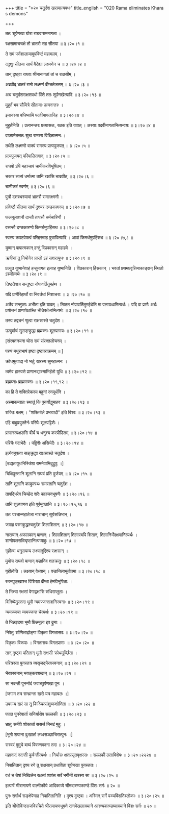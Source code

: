 +++
title = "०२० चतुर्दश खरामात्यवधः"
title_english = "020 Rama eliminates Khara s demons"

+++


ततः शूर्पणखा घोरा राघवाश्रममागता ।  

रक्षसामाचचक्षे तौ भ्रातरौ सह सीतया  ॥  ३।२०।१  ॥   

ते रामं पर्णशालायामुपविष्टं महाबलम् ।  

ददृशुः सीतया सार्धं वैदेह्या लक्ष्मणेन च  ॥  ३।२०।२  ॥   

तान् दृष्ट्वा राघवः श्रीमानागतां तां च राक्षसीम् ।  

अब्रवीद् भ्रातरं रामो लक्ष्मणं दीप्ततेजसम्  ॥  ३।२०।३  ॥   

अथ चतुर्दशराक्षसवधो विंशे ततः शूर्पणखेत्यादि  ॥  ३।२०।१३  ॥   

  

मुहुर्तं भव सौमित्रे सीतायाः प्रत्यनन्तरः ।  

इमानस्या वधिष्यामि पदवीमागतानिह  ॥  ३।२०।४  ॥   

मुहूर्तमिति । प्रत्यनन्तरः प्रत्यासन्नः, रक्षक इति यावत् । अस्याः
पदवीमागतानित्यन्वयः  ॥  ३।२०।४  ॥   

  

वाक्यमेतत्ततः श्रुत्व रामस्य विदितात्मनः ।  

तथेति लक्ष्मणो वाक्यं रामस्य प्रत्यपूजयत्  ॥  ३।२०।५  ॥   

प्रत्यपूजयत् परिपालितवान्  ॥  ३।२०।५  ॥   

  

राघवो ऽपि महञ्चापं चामीकरविभूषितम् ।  

चकार सज्यं धर्मात्मा तानि रक्षांसि चाब्रवीत्  ॥  ३।२०।६  ॥   

चामीकरं स्वर्णम्  ॥  ३।२०।६  ॥   

  

पुत्रौ दशरथस्यावां भ्रातरौ रामलक्ष्मणौ ।  

प्रविष्टौ सीतया सार्धं दुश्चरं दण्डकावनम्  ॥  ३।२०।७  ॥   

फलमूलाशनौ दान्तौ तापसौ धर्मचारिणौ ।  

वसन्तौ दण्डकारण्ये किमर्थमुपहिंसथ  ॥  ३।२०।८  ॥   

स्वस्य कपटवेषत्वं परिहरन्नाह पुत्रावित्यादि । आवां किमर्थमुपहिंसथ  ॥ 
३।२०।७,८  ॥   

  

युष्मान् पापात्मकान् हन्तुं विप्रकारान् महाहवे ।  

ऋषीणां तु नियोगेन प्राप्तो ऽहं सशरायुधः  ॥  ३।२०।९  ॥   

प्रत्युत युष्मानेवाहं हन्तुमागत इत्याह युष्मानिति । विप्रकारान् हिंसकान्
। भवतां प्रथमप्रवृत्तिमाकाङ्क्षन् स्थितो ऽस्मीत्यर्थः  ॥  ३।२०।९  ॥   

  

तिष्ठतैवात्र सन्तुष्टा नोपावर्तितुमर्हथ ।  

यदि प्राणैरिहार्थो वा निवर्तध्वं निशाचराः  ॥  ३।२०।१०  ॥   

अत्रैव सन्तुष्टाः अभीता इति यावत् । तिष्ठत नोपावर्तितुमर्हथेति मा
पलायध्वमित्यर्थः । यदि वा प्राणैः अर्थः प्रयोजनं प्राणापेक्षास्ति
चेन्निवर्तध्वमित्यर्थः  ॥  ३।२०।१०  ॥   

  

तस्य तद्वचनं श्रुत्वा राक्षसास्ते चतुर्दश ।  

ऊचुर्वाचं सुसङ्क्रुद्धा ब्रह्मघ्नाः शूलपाणयः  ॥  ३।२०।११  ॥   

\[संरक्तनयना घोरा रामं संरक्तलोचनम् ।  

परुषं मधुराभाषं हृष्टा दृष्टपराक्रमम्  ॥ \]  

क्रोधमुत्पाद्य नो भर्तुः खरस्य सुमहात्मनः ।  

त्वमेव हास्यसे प्राणानद्यास्माभिर्हतो युधि  ॥  ३।२०।१२  ॥   

ब्रह्मघ्नाः ब्राह्मणघ्नाः  ॥  ३।२०।११,१२  ॥   

  

का हि ते शक्तिरेकस्य बहूनां रणमूर्धनि ।  

अस्माकमग्रतः स्थातुं किं पुनर्योद्धुमाहव  ॥  ३।२०।१३  ॥   

शक्तिः बलम् । "शक्तिर्बले प्रभावादौ" इति विश्वः  ॥  ३।२०।१३  ॥   

  

एहि बाहुप्रयुक्तैर्नः परिघैः शूलपट्टिशैः ।  

प्राणांस्त्यक्षङसि वीर्यं च धनुश्च करपीडितम्  ॥  ३।२०।१४  ॥   

परिघैः गदाभेदैः । पट्टिशैः असिभेदैः  ॥  ३।२०।१४  ॥   

  

इत्येवमुक्त्वा सङ्क्रुद्धा राक्षसास्ते चतुर्दश ।  

\[उद्यतायुधनिस्त्रिंशा राममेवाभिदुद्रुवुः ।\]  

चिक्षिपुस्तानि शूलानि राघवं प्रति दुर्जयम्  ॥  ३।२०।१५  ॥   

तानि शूलानि काकुत्स्थः समस्तानि चतुर्दश ।  

तावद्भिरेव चिच्छेद शरैः काञ्चनभूषणैः  ॥  ३।२०।१६  ॥   

तानि शूलपाणय इति पूर्वमुक्तानि  ॥  ३।२०।१५,१६  ॥   

  

ततः पश्चान्महातेजा नाराचान् सूर्यसन्निभान् ।  

जग्राह परमक्रुद्धश्चतुर्दश शिलाशितान्  ॥  ३।२०।१७  ॥   

नाराचान् अफलकान् बाणान् । शिलाशितान् शिलास्वपि शितान्,
शिलानिर्भेदक्षमानित्यर्थः । शाणोपलसन्निघृष्टानित्यप्याहुः  ॥  ३।२०।१७
 ॥   

  

गृहीत्वा धनुरायम्य लक्ष्यानुद्दिश्य राक्षसान् ।  

मुमोच राघवो बाणान् वज्रानिव शतक्रतुः  ॥  ३।२०।१८  ॥   

गृहीत्वेति । लक्ष्यान् वेध्यान् । वज्रानित्यभूतोपमा  ॥  ३।२०।१८  ॥   

  

रुक्मपुङ्खाश्च विशिखा दीप्ता हेमविभूषिताः ।  

ते भित्त्वा रक्षसां वेगाद्वक्षांसि रुधिराप्लुताः ।  

विनिष्पेतुस्तदा भूमौ न्यमज्जन्ताशनिस्वनाः  ॥  ३।२०।१९  ॥   

न्यमज्जन्त न्यमज्जन्त चेत्यर्थः  ॥  ३।२०।१९  ॥   

  

ते भिन्नहृदया भूमौ छिन्नमूला इव द्रुमाः ।  

निपेतुः शोणितार्द्राङ्गा विकृता विगतासवः  ॥  ३।२०।२०  ॥   

विकृताः विरूपाः । विगतासवः विगतप्राणाः  ॥  ३।२०।२०  ॥   

  

तान् दृष्ट्वा पतितान् भूमौ राक्षसी क्रोधमूर्च्छिता ।  

परित्रस्ता पुनस्तत्र व्यसृजद्भैरवस्वनान्  ॥  ३।२०।२१  ॥   

भैरवस्वनान् भयङ्करशब्दान्  ॥  ३।२०।२१  ॥   

  

सा नदन्ती पुनर्नादं जवाच्छूर्पणखा पुनः ।  

\[जगाम तत्र सम्भ्रान्ता खरो यत्र महाबलः ।\]  

उपगम्य खरं सा तु किञ्चित्संशुष्कशोणिता  ॥  ३।२०।२२  ॥   

पपात पुनरेवार्ता सनिर्यासेव सल्लकी  ॥  ३।२०।२३  ॥   

भ्रातुः समीपे शोकार्ता ससर्ज निनदं मुहुः ।  

\[भूमौ शयाना दुःखार्ता लब्धसञ्ज्ञाचिरात्पुनः ।\]  

सस्वरं मुमुचे बाष्पं विषण्णवदना तदा  ॥  ३।२०।२४  ॥   

महानादं नदन्ती कुर्वन्तीत्यर्थः । निर्यासः क्षतप्रसृतवृक्षरसः । सल्लकी
लताविशेषः  ॥  ३।२०।२२२४  ॥   

  

निपातितान् दृश्य रणे तु राक्षसान् प्रधाविता शूर्पणखा पुनस्ततः ।  

वधं च तेषां निखिलेन रक्षसां शशंस सर्वं भगीनी खरस्य सा  ॥  ३।२०।२५  ॥   

इत्यार्षे श्रीरामायणे वाल्मीकीये आदिकाव्ये श्रीमदारण्यकाण्डे विंशः सर्गः
 ॥  २०  ॥   

  

पुनः सर्गार्थं सङ्क्षेपेणाह निपातितानिति । दृश्य दृष्ट्वा । अस्मिन्
सर्गे पञ्चविंशतिश्लोकाः  ॥  ३।२०।२५  ॥   

इति श्रीगोविन्दराजविरचिते श्रीरामायणभूषणे रत्नमेखलाख्याने
आरण्यकाण्डव्याख्याने विंशः सर्गः  ॥  २०  ॥   


